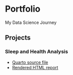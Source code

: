 # Portfolio
My Data Science Journey

## Projects

### Sleep and Health Analysis
- [Quarto source file](projects/sleep-and-health-analysis.qmd)
- [Rendered HTML report](https://cheyenne232025s.github.io/Portfolio/projects/sleep-health-analysis.html)
